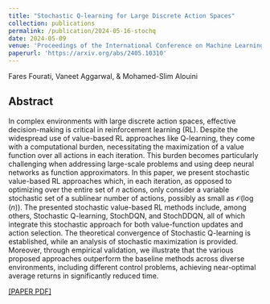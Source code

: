 ```yaml
---
title: "Stochastic Q-learning for Large Discrete Action Spaces"
collection: publications
permalink: /publication/2024-05-16-stochq
date: 2024-05-09
venue: 'Proceedings of the International Conference on Machine Learning (ICML)'
paperurl: 'https://arxiv.org/abs/2405.10310'
---
```

Fares Fourati, Vaneet Aggarwal, & Mohamed-Slim Alouini

## Abstract
In complex environments with large discrete action spaces, effective decision-making is critical in reinforcement learning (RL). Despite the widespread use of value-based RL approaches like Q-learning, they come with a computational burden, necessitating the maximization of a value function over all actions in each iteration. This burden becomes particularly challenging when addressing large-scale problems and using deep neural networks as function approximators.
In this paper, we present stochastic value-based RL approaches which, in each iteration, as opposed to optimizing over the entire set of $n$ actions, only consider a variable stochastic set of a sublinear number of actions, possibly as small as $\mathcal{O}(\log(n))$. The presented stochastic value-based RL methods include, among others, Stochastic Q-learning, StochDQN, and StochDDQN, all of which integrate this stochastic approach for both value-function updates and action selection. The theoretical convergence of Stochastic Q-learning is established, while an analysis of stochastic maximization is provided. Moreover, through empirical validation, we illustrate that the various proposed approaches outperform the baseline methods across diverse environments, including different control problems, achieving near-optimal average returns in significantly reduced time.

[[PAPER PDF]](https://arxiv.org/pdf/2405.10310)